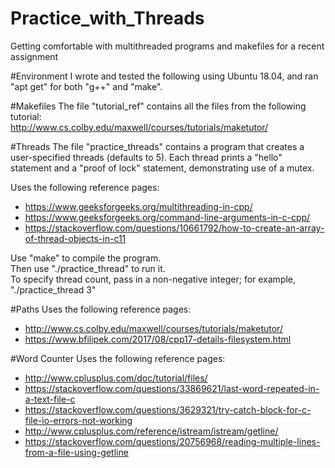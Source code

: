 # Practice_with_Threads
Getting comfortable with multithreaded programs and makefiles for a recent assignment

#Environment
I wrote and tested the following using Ubuntu 18.04, and ran "apt get" for both "g++" and "make".

#Makefiles
The file "tutorial_ref" contains all the files from the following tutorial:<br>
http://www.cs.colby.edu/maxwell/courses/tutorials/maketutor/<br>

#Threads
The file "practice_threads" contains a program that creates a user-specified threads (defaults to 5). Each thread prints a "hello" statement and a "proof of lock" statement, demonstrating use of a mutex.

Uses the following reference pages:<br>
* https://www.geeksforgeeks.org/multithreading-in-cpp/
* https://www.geeksforgeeks.org/command-line-arguments-in-c-cpp/
* https://stackoverflow.com/questions/10661792/how-to-create-an-array-of-thread-objects-in-c11

Use "make" to compile the program.<br>
Then use "./practice_thread" to run it. <br>
To specify thread count, pass in a non-negative integer; for example, "./practice_thread 3"

#Paths
Uses the following reference pages: <br>
* http://www.cs.colby.edu/maxwell/courses/tutorials/maketutor/ 
* https://www.bfilipek.com/2017/08/cpp17-details-filesystem.html

#Word Counter
Uses the following reference pages: <br>
* http://www.cplusplus.com/doc/tutorial/files/
* https://stackoverflow.com/questions/33869621/last-word-repeated-in-a-text-file-c 
* https://stackoverflow.com/questions/3629321/try-catch-block-for-c-file-io-errors-not-working 
* http://www.cplusplus.com/reference/istream/istream/getline/ 
* https://stackoverflow.com/questions/20756968/reading-multiple-lines-from-a-file-using-getline